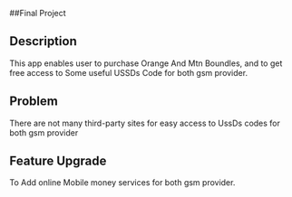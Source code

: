 ##Final Project

## Description 

This app enables user to purchase Orange And Mtn Boundles, and to get free access to Some useful USSDs Code for both gsm provider.

## Problem

There are not many third-party sites for easy access to UssDs codes for both gsm provider

## Feature Upgrade

To Add online Mobile money services for both gsm provider.

